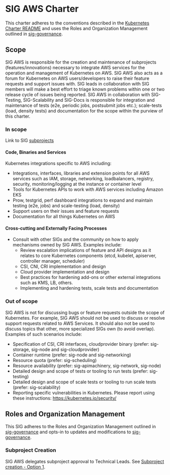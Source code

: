 # SIG AWS Charter

This charter adheres to the conventions described in the [Kubernetes Charter README] and uses the Roles and Organization Management outlined in [sig-governance].

## Scope

SIG AWS is responsible for the creation and maintenance of subprojects (features/innovations) necessary to integrate AWS services for the operation and management of Kubernetes on AWS. SIG AWS also acts as a forum for Kubernetes on AWS users/developers to raise their feature requests and support issues with. SIG leads in collaboration with SIG members will make a best effort to triage known problems within one or two release cycle of issues being reported. SIG AWS in collaboration with SIG-Testing, SIG-Scalability and SIG-Docs is responsible for integration and maintenance of tests (e2e, periodic jobs, postsubmit jobs etc.); scale-tests (load, density tests) and documentation for the scope within the purview of this charter.

### In scope

Link to SIG [subprojects](https://github.com/kubernetes/community/tree/master/sig-aws#subprojects)

#### Code, Binaries and Services

Kubernetes integrations specific to AWS including:
- Integrations, interfaces, libraries and extension points for all AWS services such as IAM, storage, networking, loadbalancers, registry, security, monitoring/logging at the instance or container level
- Tools for Kubernetes APIs to work with AWS services including Amazon EKS
- Prow, testgrid, perf dashboard integrations to expand and maintain testing (e2e, jobs) and scale-testing (load, density)
- Support users on their issues and feature requests
- Documentation for all things Kubernetes on AWS

#### Cross-cutting and Externally Facing Processes

- Consult with other SIGs and the community on how to apply mechanisms owned by SIG
  AWS. Examples include:
    - Review escalation implications of feature and API designs as it relates to core Kubernetes components (etcd, kubelet, apiserver, controller manager, scheduler)
    - CSI, CNI, CRI implementation and design
    - Cloud provider implementation and design
    - Best practices for hardening add-ons or other external integrations such as KMS, LB, others.
    - Implementing and hardening tests, scale tests and documentation

### Out of scope

SIG AWS is not for discussing bugs or feature requests outside the scope of Kubernetes. For example, SIG AWS should not be used to discuss or resolve support requests related to AWS Services. It should also not be used to discuss topics that other, more specialized SIGs own (to avoid overlap). Examples of such scenarios include:
- Specification of CSI, CRI interfaces, cloudprovider binary (prefer: sig-storage, sig-node and sig-cloudprovider)
- Container runtime (prefer: sig-node and sig-networking)
- Resource quota (prefer: sig-scheduling)
- Resource availability (prefer: sig-apimachinery, sig-network, sig-node)
- Detailed design and scope of tests or tooling to run tests (prefer: sig-testing)
- Detailed design and scope of scale tests or tooling to run scale tests (prefer: sig-scalability)
- Reporting specific vulnerabilities in Kubernetes. Please report using these instructions: https://kubernetes.io/security/

## Roles and Organization Management

This SIG adheres to the Roles and Organization Management outlined in [sig-governance]
and opts-in to updates and modifications to [sig-governance].

### Subproject Creation

SIG AWS delegates subproject approval to Technical Leads. See [Subproject creation - Option 1].

[sig-governance]: https://github.com/kubernetes/community/blob/master/committee-steering/governance/sig-governance.md
[sig-subprojects]: https://github.com/kubernetes/community/blob/master/sig-aws/README.md#subprojects
[Kubernetes Charter README]: https://github.com/kubernetes/community/blob/master/committee-steering/governance/README.md
[Subproject creation - Option 1]: https://github.com/kubernetes/community/blob/master/committee-steering/governance/sig-governance.md#subproject-creation
